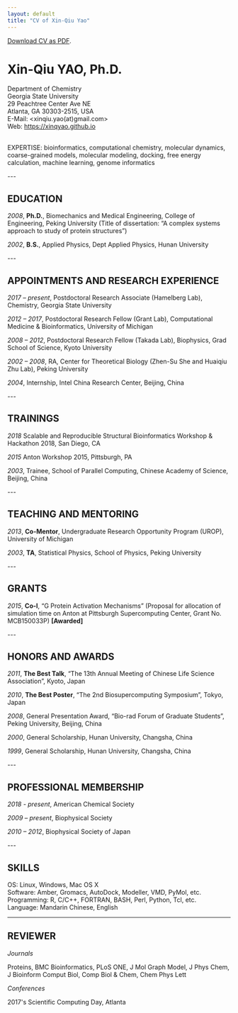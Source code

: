 ```yaml
---
layout: default
title: "CV of Xin-Qiu Yao"
---
```

[Download CV as PDF](CV_XQYao.pdf).

# Xin-Qiu YAO, Ph.D.

Department of Chemistry <br>
Georgia State University <br>
29 Peachtree Center Ave NE <br>
Atlanta, GA 30303-2515, USA <br>
E-Mail: <xinqiu.yao(at)gmail.com> <br>
Web: <https://xinqyao.github.io> <br>
<br>

<p> EXPERTISE: bioinformatics, computational chemistry, molecular dynamics, coarse-grained models, molecular modeling, docking, free energy calculation, machine learning, genome informatics </p>
---

## EDUCATION
<p> <em>2008</em>, <strong> Ph.D.</strong>, Biomechanics and Medical Engineering, College of Engineering, Peking University (Title of dissertation: “A complex systems approach to study of protein structures”) </p>
<p> <em>2002</em>, <strong>B.S.</strong>, Applied Physics, Dept Applied Physics, Hunan University </p>
---

## APPOINTMENTS AND RESEARCH EXPERIENCE
<p> <em>2017 – present</em>, Postdoctoral Research Associate (Hamelberg Lab), Chemistry, Georgia State University </p>
<p> <em>2012 – 2017</em>, Postdoctoral Research Fellow (Grant Lab), Computational Medicine & Bioinformatics, University of Michigan </p>
<p> <em>2008 – 2012</em>, Postdoctoral Research Fellow (Takada Lab), Biophysics, Grad School of Science, Kyoto University </p>
<p> <em>2002 – 2008</em>, RA, Center for Theoretical Biology (Zhen-Su She and Huaiqiu Zhu Lab), Peking University </p>
<p> <em>2004</em>, Internship, Intel China Research Center, Beijing, China </p>
---

## TRAININGS
<p> <em>2018</em>	Scalable and Reproducible Structural Bioinformatics Workshop & Hackathon 2018, San Diego, CA </p>
<p> <em>2015</em>	Anton Workshop 2015, Pittsburgh, PA </p>
<p> <em>2003</em>, Trainee, School of Parallel Computing, Chinese Academy of Science, Beijing, China </p>
---

## TEACHING AND MENTORING
<p> <em>2013</em>, <strong>Co-Mentor</strong>, Undergraduate Research Opportunity Program (UROP), University of Michigan </p>
<p> <em>2003</em>, <strong>TA</strong>, Statistical Physics, School of Physics, Peking University </p>
---

## GRANTS
<p> <em>2015</em>, <strong>Co-I</strong>, “G Protein Activation Mechanisms” (Proposal for allocation of simulation time on Anton at  Pittsburgh Supercomputing Center, Grant No. MCB150033P) <strong>[Awarded]</strong> </p>
---

## HONORS AND AWARDS
<p> <em>2011</em>, <strong>The Best Talk</strong>, “The 13th Annual Meeting of Chinese Life Science Association”, Kyoto, Japan </p>
<p> <em>2010</em>, <strong>The Best Poster</strong>, “The 2nd Biosupercomputing Symposium”, Tokyo, Japan </p>
<p> <em>2008</em>, General Presentation Award, “Bio-rad Forum of Graduate Students”, Peking University, Beijing, China </p>
<p> <em>2000</em>, General Scholarship, Hunan University, Changsha, China </p> 
<p> <em>1999</em>, General Scholarship, Hunan University, Changsha, China </p>
---

## PROFESSIONAL MEMBERSHIP
<p> <em>2018 - present</em>, American Chemical Society </p>
<p> <em>2009 – present</em>, Biophysical Society </p>
<p> <em>2010 – 2012</em>, Biophysical Society of Japan </p>
---

## SKILLS
OS: Linux, Windows, Mac OS X <br>
Software: Amber, Gromacs, AutoDock, Modeller, VMD, PyMol, etc. <br>
Programming: R, C/C++, FORTRAN, BASH, Perl, Python, Tcl, etc. <br>
Language: Mandarin Chinese, English <br>
 
---

## REVIEWER
*Journals*

Proteins, BMC Bioinformatics, PLoS ONE, J Mol Graph Model, J Phys Chem, J Bioinform Comput Biol, Comp Biol & Chem, Chem Phys Lett

*Conferences*

2017's Scientific Computing Day, Atlanta


